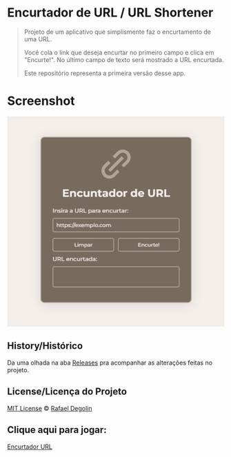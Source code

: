 # Encurtador de URL / URL Shortener

> Projeto de um aplicativo que simplismente faz o encurtamento de uma URL.
>
> Você cola o link que deseja encurtar no primeiro campo e clica em "Encurte!". No último campo de texto será mostrado a URL encurtada.
>
> Este repositório representa a primeira versão desse app.

# Screenshot
<img src="https://github.com/Rafadegolin/Encurtador-URL/blob/main/Screenshotapp.png?raw=true">

## History/Histórico
Da uma olhada na aba [Releases](https://github.com/Rafadegolin/Encurtador-URL/releases) pra acompanhar as alterações feitas no projeto.

## License/Licença do Projeto
[MIT License](./LICENSE) © [Rafael Degolin](https://github.com/Rafadegolin)

## Clique aqui para jogar:
[Encurtador URL](https://rafadegolin.github.io/Encurtador-URL/)
